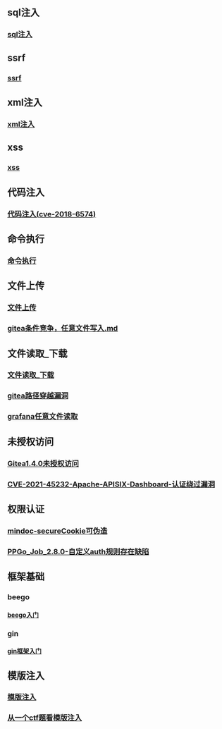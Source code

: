 ## sql注入
### [sql注入](./sql注入/sql注入.md)

## ssrf
### [ssrf](./ssrf/ssrf.md)

## xml注入
### [xml注入](./xml注入/xml注入.md)

## xss
### [xss](./xss/xss.md)

## 代码注入
### [代码注入(cve-2018-6574)](./代码注入/代码注入.md)

## 命令执行
### [命令执行](./命令执行/命令执行.md)

## 文件上传
### [文件上传](./文件上传/文件上传.md)
### [gitea条件竞争，任意文件写入.md](./文件上传/gitea条件竞争，任意文件写入.md)

## 文件读取_下载
### [文件读取_下载](./文件读取_下载/文件读取_下载.md)
### [gitea路径穿越漏洞](./文件读取_下载/gitea路径穿越漏洞.md)
### [grafana任意文件读取](./文件读取_下载/grafana任意文件读取.md)

## 未授权访问
### [Gitea1.4.0未授权访问](./未授权访问/Gitea1.4.0未授权访问.md)
### [CVE-2021-45232-Apache-APISIX-Dashboard-认证绕过漏洞](未授权访问/CVE-2021-45232-Apache-APISIX-Dashboard-认证绕过漏洞.md)

## 权限认证
### [mindoc-secureCookie可伪造](./权限认证/mindoc-secureCookie可伪造.md)
### [PPGo_Job_2.8.0-自定义auth规则存在缺陷](./权限认证/PPGo_Job_2.8.0-自定义auth规则存在缺陷.md)

## 框架基础
### beego
#### [beego入门](./框架基础/beego/beego入门.md)
### gin
#### [gin框架入门](./框架基础/gin框架/gin框架入门.md)

## 模版注入
### [模版注入](./模版注入/模版注入.md)
### [从一个ctf题看模版注入](./模版注入/从一个ctf题看模版注入.md)
